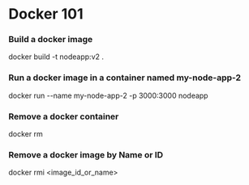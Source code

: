 # Docker 101
### Build a docker image 
docker build -t nodeapp:v2 .

### Run a docker image in a container named my-node-app-2
docker run --name my-node-app-2 -p 3000:3000 nodeapp 

### Remove a docker container
docker rm <containername>

### Remove a docker image by Name or ID
docker rmi <image_id_or_name>
